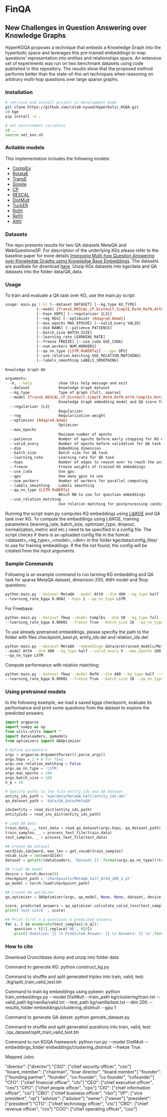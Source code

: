 # FinQA 
## New Challenges in Question Answering over Knowledge Graphs
HyperKGQA proposes a technique that embeds a Knowledge Graph into the hyperbolic space  and  leverages  this  pre-trained  embeddings  to  map  questions' representation  into entities  and  relationships  space. An extensive set of experiments was run on two benchmark datasets using code published in this repository. The results show that the proposed  method  performs  better  than the state-of-the-art techniques when reasoning on arbitrary multi-hop questions over large sparse graphs.

### Installation
```sh
# retrieve and install project in development mode
git clone https://github.com/colab-nyuad/Hyperbolic_KGQA.git
cd kge
pip install -e .

# set environment variables
cd ..
source set_env.sh
```
### Avilable models
This implementation includes the following models:
- [ComplEx](http://proceedings.mlr.press/v48/trouillon16.pdf)
- [RotataE](https://arxiv.org/pdf/1902.10197.pdf)
- [TransE](https://papers.nips.cc/paper/2013/file/1cecc7a77928ca8133fa24680a88d2f9-Paper.pdf)
- [Simple](https://arxiv.org/pdf/1802.04868.pdf)
- [CP](https://arxiv.org/pdf/1806.07297.pdf)
- [RESCAL](http://www.icml-2011.org/papers/438_icmlpaper.pdf)
- [DistMult](https://www.microsoft.com/en-us/research/wp-content/uploads/2016/02/ICLR2015_updated.pdf)
- [TuckER](https://arxiv.org/pdf/1901.09590.pdf)
- [RotH](https://aclanthology.org/2020.acl-main.617.pdf)
- [RefH](https://aclanthology.org/2020.acl-main.617.pdf)
- [AttH](https://aclanthology.org/2020.acl-main.617.pdf)

### Datasets
The repo presents results for two QA datasets MetaQA and WebQuestionsSP. For description of the underlying KGs please refer to the baseline paper for more details [Improving Multi-hop Question Answering over Knowledge Graphs using Knowledge Base Embeddings](https://www.aclweb.org/anthology/2020.acl-main.412/). The datasets are availbale for download [here](https://drive.google.com/file/d/1_hAbc5EJX3N1wWs1lo--XJUS-QYv9g3M/view?usp=sharing). Unzip KGs datasets into kge/data and QA datasets into the folder data/QA_data.

### Usage
To train and evaluate a QA task over KG, use the main.py script:

```sh
usage: main.py [-h] [--dataset DATASET] [--kg_type KG_TYPE]
              [--model {TransE,RESCAL,CP,Distmult,SimplE,RotH,RefH,AttH,ComplEx,RotatE}]
              [--hops HOPS] [--regularizer {L3}] 
              [--reg REG] [--optimizer {Adagrad,Adam}]
              [--max_epochs MAX_EPOCHS] [--valid_every VALID]
              [--dim RANK] [--patience PATIENCE]
              [--batch_size BATCH_SIZE]
              [--learning_rate LEARNING_RATE]
              [--freeze FREEZE] [--use_cuda USE_CUDA]
              [--num_workers NUM_WORKERS]
              [--qa_nn_type {LSTM,RoBERTa}] ---gpu GPU]
              [--use_relation_matching USE_RELATION_MATCHING]
              [--labels_smoothing LABELS_SMOOTHING]
 
Knowledge Graph QA

arguments:
  -h, --help            show this help message and exit
  --dataset             Knowledge Graph dataset
  --kg_type             Type of graph (full, sparse)
  --model {TransE,RESCAL,CP,Distmult,SimplE,RotH,RefH,AttH,ComplEx,RotatE}
                        Knowledge Graph embedding model and QA score function
  --regularizer {L3}
                        Regularizer
  --reg                 Regularization weight
  --optimizer {Adagrad,Adam}
                        Optimizer
  --max_epochs
                        Maximum number of epochs
  --patience            Number of epochs before early stopping for KG embeddings
  --valid_every         Number of epochs before validation for QA task
  --dim                 Embedding dimension
  --batch_size          Batch size for QA task 
  --learning_rate       Learning rate for QA task
  --hops                Number of edges to reason over to reach the answer 
  --freeze              Freeze weights of trained KG embeddings
  --use_cuda            Use gpu
  --gpu                 How many gpus to use
  --num_workers         Number of workers for parallel computing 
  --labels_smoothing    Labels smoothing
  --qa_nn_type {LSTM,RoBERTa}
                        Which NN to use for question embeddings
  --use_relation_matching 
                        Use relation matching for postprocessing candidates in QA task
```

Running the script main.py computes KG embeddings using [LibKGE](https://github.com/uma-pi1/kge) and QA task over KG. To compute the embeddings using LibKGE, training parameters (learning_rate, batch_size, optimizer_type, dropout, normalization_metric and etc.) need to be specified in a config file. The script checks if there is an uploaded config file in the fomrat: \<dataset\>\_\<kg_type\>\_\<model\>\_\<dim\> in the folder kge/data/config_files/<dataset> to use for training embeddings. If the file not found, the config will be created from the input arguments. 

### Sample Commands
Following is an example command to run tarining KG embedding and QA task for sparse MetaQA dataset, dimension 200, AttH model and 1hop questions: 

```sh
python main.py --dataset MetaQA --model AttH --dim 400 --kg_type half --valid_every 5 --max_epochs 200 \
--learning_rate_kgqa 0.0002 --hops 1 --qa_nn_type LSTM
```

For Freebase:
```sh
python main.py --dataset fbwq --model ComplEx --dim 50 --kg_type full --valid_every 10 --max_epochs 200 \
--learning_rate_kgqa 0.00002 --freeze True --batch_size 16 --qa_nn_type RoBERTa
```
  
To use already pretrained embeddings, please specifiy the path to the folder with files checkpoint_best.pt, entity_ids.del and relation_ids.del:

```sh
python main.py --dataset MetaQA --embeddings data/pretrained_models/MetaQA/AttH_MetaQA_half_400/ \
--model AttH --dim 400 --kg_type half --valid_every 5 --max_epochs 200 --learning_rate_kgqa 0.0002 --hops 3 \
--qa_nn_type LSTM
```
  
Compute performance with relation matching:
```sh
python main.py --dataset fbwq --model RefH --dim 400 --kg_type half --valid_every 10 --max_epochs 200 \
--learning_rate_kgqa 0.00002 --freeze True --batch_size 16 --qa_nn_type RoBERTa --use_relation_matching True
```
  

### Using pretrained models

In the following example, we load a saved kgqa checkpoint, evaluate its performance and print some questions from the dataset to explore the predicted answers.

```python
import argparse
import numpy as np
from utils.utils import *
import dataloaders, qamodels
from optimizers import QAOptimizer

# Define parameters
args = argparse.ArgumentParser().parse_args()
args.hops = 2 # 0 for fbwq
args.use_relation_matching = False
args.qa_nn_type = 'LSTM'
args.max_epochs = 100
args.batch_size = 100
n_q = 10

# Specify paths to the file entity_ids and QA dataset
entity_ids_path = 'kge/data/MetaQA_half/entity_ids.del'
qa_dataset_path = 'data/QA_data/MetaQA'

idx2entity = read_dict(entity_ids_path)
entity2idx = read_inv_dict(entity_ids_path)

# Load QA data
train_data, _, test_data = read_qa_dataset(args.hops, qa_dataset_path)
train_samples, _ = process_text_file(train_data)
test_samples, _ = process_text_file(test_data)

## Create QA dataset
word2idx,idx2word, max_len = get_vocab(train_samples)
vocab_size = len(word2idx)
dataset = getattr(dataloaders, 'Dataset_{}'.format(args.qa_nn_type))(train_samples, word2idx, entity2idx)

## Creat QA model
device = torch.device(0)
checkpoint_path = 'checkpoints/MetaQA_half_AttH_200_2.pt'
qa_model = torch.load(checkpoint_path)

## Create QA optimizer
qa_optimizer = QAOptimizer(args, qa_model, None, None, dataset, device)

score, predicted_answers = qa_optimizer.calculate_valid_loss(test_samples)
print('test score' , score)

## Print first n_q questions & predcited answers
for i, t in enumerate(test_samples[:n_q]):
    question = t[1].replace('NE', t[0])
    print('Question: {} \n Predicted Answer: {} \n Answers: {} \n'.format(question, idx2entity[predicted_answers[i]], ','.join(t[2])))
```


### How to cite



Download Crunchbase dump and unzip into folder data

Command to generate KG: python construct_kg.py

Command to shuffle and split generated triples into train, valid, test: ./kg/split_train_valid_test.bh

Command to train kg embeddings using pykeen:
python train_embeddings.py --model DistMult --train_path kg/clustering/train.txt --valid_path kg/vanilla/valid.txt --test_path kg/vanilla/test.txt --dim 200 --results_folder embeddings/clustering_distmult --gpu 1

Command to generate QA datset: python genrate_dataset.py

Command to shuffle and split generated questions into train, valid, test: ./qa_dataset/split_train_valid_test.bh

Command to run KGQA framework: 
python run.py --model DistMult --embeddings_folder embeddings/clustering_distmult --freeze True


Mapped Jobs:

"director": ["director"]
"CSO": ["chief security officer", "cso"] 
"board_member": ["chairman", "boar director", "board member"] 
"founder": ["founding partner", "founder", "co-founder", "co founder", "cofounder"] 
"CFO": ["chief financial officer", "cfo"] 
"CEO": ["chief executive officer", "ceo"] 
"CPO": ["chief people officer", "cpo"]
"CIO": ["chief information officer", "cio"] 
"CBO": ["chief business officer", "cbo"]
"VP": ["vice president", "vp"] 
"advisor": ["advisor"]
"owner": ["owner"]
"president": ["president"]
"CTO": ["chief technology offcier", "cto"]
"CRO": ["chief revenue officer", "cro"]
"COO": ["chief operating officer", "coo"]

